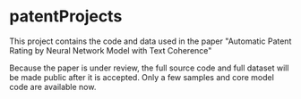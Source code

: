 # patentProjects
This project contains the code and data used in the paper "Automatic Patent Rating by Neural Network Model with Text Coherence"

Because the paper is under review, the full source code and full dataset will be made public after it is accepted. Only a few samples and core model code are available now.
